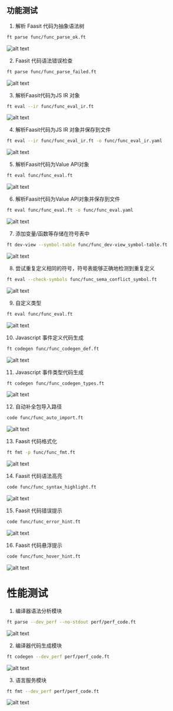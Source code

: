 ## 功能测试

1. 解析 Faasit 代码为抽象语法树

```sh
ft parse func/func_parse_ok.ft
```

![alt text](../assets/Lang/func_parse_ok.png)

2. Faasit 代码语法错误检查

```sh
ft parse func/func_parse_failed.ft
```

![alt text](../assets/Lang/func_parse_failed.png)

3. 解析Faasit代码为JS IR 对象

```sh
ft eval --ir func/func_eval_ir.ft
```

![alt text](../assets/Lang/func_eval_ir.png)

4. 解析Faasit代码为JS IR 对象并保存到文件

```sh
ft eval --ir func/func_eval_ir.ft -o func/func_eval_ir.yaml
```

![alt text](../assets/Lang/func_eval_ir_output.png)

5. 解析Faasit代码为Value API对象

```sh
ft eval func/func_eval.ft
```

![alt text](../assets/Lang/func_eval_value.png)

6. 解析Faasit代码为Value API对象并保存到文件

```sh
ft eval func/func_eval.ft -o func/func_eval.yaml
```

![alt text](../assets/Lang/func_eval_value_output.png)

7. 添加变量/函数等存储在符号表中

```sh
ft dev-view --symbol-table func/func_dev-view_symbol-table.ft
```

![alt text](../assets/Lang/func_symtab.png)

8. 尝试重复定义相同的符号，符号表能够正确地检测到重复定义

```sh
ft eval --check-symbols func/func_sema_conflict_symbol.ft
```

![alt text](../assets/Lang/func_symtab_conflict.png)

9. 自定义类型

```sh
ft eval func/func_eval.ft
```

![alt text](../assets/Lang/func_eval_types.png)

10. Javascript 事件定义代码生成

```sh
ft codegen func/func_codegen_def.ft
```

![alt text](../assets/Lang/func_codegen_def.png)

11. Javascript 事件类型代码生成

```sh
ft codegen func/func_codegen_types.ft
```

![alt text](../assets/Lang/func_codegen_types.png)

12. 自动补全包导入路径

```sh
code func/func_auto_import.ft
```

![alt text](../assets/Lang/func_auto_import.png)

13. Faasit 代码格式化

```sh
ft fmt -p func/func_fmt.ft
```

![alt text](../assets/Lang/func_fmt.png)

14. Faasit 代码语法高亮

```sh
code func/func_syntax_highlight.ft
```

![alt text](../assets/Lang/func_syntax_highlight.png)

15. Faasit 代码错误提示

```sh
code func/func_error_hint.ft
```

![alt text](../assets/Lang/func_error_hint.png)

16. Faasit 代码悬浮提示

```sh
code func/func_hover_hint.ft
```

![alt text](../assets/Lang/func_hover_hint.png)

# 性能测试

1. 编译器语法分析模块

```sh
ft parse --dev_perf --no-stdout perf/perf_code.ft
```

![alt text](../assets/Lang/perf_parse.png)

2. 编译器代码生成模块

```sh
ft codegen --dev_perf perf/perf_code.ft
```

![alt text](../assets/Lang/perf_codegen.png)

3. 语言服务模块

```sh
ft fmt --dev_perf perf/perf_code.ft
```

![alt text](../assets/Lang/perf_fmt.png)
